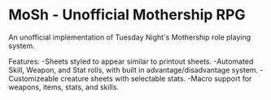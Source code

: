 # MoSh - Unofficial Mothership RPG
An unofficial implementation of Tuesday Night's Mothership role playing system.

Features:
  -Sheets styled to appear similar to printout sheets.
  -Automated Skill, Weapon, and Stat rolls, with built in advantage/disadvantage system.
  -Customizeable creature sheets with selectable stats.
  -Macro support for weapons, items, stats, and skills.
